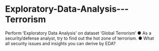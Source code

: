 # Exploratory-Data-Analysis---Terrorism
Perform ‘Exploratory Data Analysis’ on dataset ‘Global Terrorism’  ● As a security/defense analyst, try to find out the hot zone of terrorism.  ● What all security issues and insights you can derive by EDA? 
